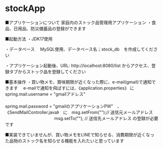 # stockApp
■アプリケーションについて
家庭内のストック品管理用アプリケーション
・食品、日用品、防災備蓄品の登録ができます

■起動方法
・JDK17使用

・データベース
　MySQL使用、データベース名；stock_db　を作成してください

・アプリケーション起動後、URL: http://localhost:8080/list からアクセス、登録タブからストック品を登録してください
　

■基本操作
・買い物メモ、賞味期限が近くなった際に、e-mail(gmail)で通知できます
 　e-mailで通知を飛ばすには、《application.properties》 に　　spring.mail.username = "gmailアドレス"
 　　　　　　　　　　　　　　　　　　　　　　　　　　　　　　　  spring.mail.password = "gmailのアプリケーションPW"　、
   《SendMailController.java》　に　msg.setFrom("");// 送信元メールアドレス
           　　　　　　　　 　　　   msg.setTo(""); // 送信先メールアドレス   の登録が必要です 
                       
  
■実装できていませんが、買い物メモをLINEで知らせる、消費期限が近くなった品物のストック名を知らせる機能を入れたいと思っています  
  
　
